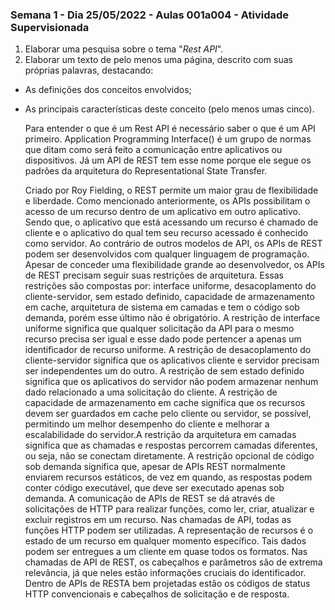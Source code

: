 ### Semana 1 - Dia 25/05/2022 - Aulas 001a004 - Atividade Supervisionada


1. Elaborar uma pesquisa sobre o tema "_Rest API_".
2. Elaborar um texto de pelo menos uma página, descrito com suas próprias palavras, destacando:
* As definições dos conceitos envolvidos;
* As principais características deste conceito (pelo menos umas cinco).

	Para entender o que é um Rest API é necessário saber o que é um API primeiro. Application Programming Interface() é um grupo de normas que ditam como será feito a comunicação entre aplicativos ou dispositivos. Já um API de REST tem esse nome porque ele segue os padrões da arquitetura do Representational State Transfer.
	
	Criado por Roy Fielding, o REST permite um maior grau de flexibilidade e liberdade. 	Como mencionado anteriormente, os APIs possibilitam o acesso de um recurso dentro de um aplicativo em outro aplicativo. Sendo que, o aplicativo que está acessando um recurso é chamado de cliente e o aplicativo do qual tem seu recurso acessado é conhecido como servidor. Ao contrário de outros modelos de API, os APIs de REST podem ser desenvolvidos com qualquer linguagem de programação. Apesar de conceder uma flexibilidade grande ao desenvolvedor, os APIs de REST precisam seguir suas restrições de arquitetura.
	Essas restrições são compostas por: interface uniforme, desacoplamento do cliente-servidor, sem estado definido, capacidade de armazenamento em cache, arquitetura de sistema em camadas e tem o código sob demanda, porém esse último não é obrigatório. A restrição de interface uniforme significa que qualquer solicitação da API para o mesmo recurso precisa ser igual e esse dado pode pertencer a apenas um identificador de recurso uniforme. A restrição de desacoplamento  do cliente-servidor significa que os aplicativos cliente e servidor precisam ser independentes um do outro. A restrição de sem estado definido significa que os aplicativos do servidor não podem armazenar nenhum dado relacionado a uma solicitação do cliente. A restrição de capacidade de armazenamento em cache significa que os recursos devem ser guardados em cache pelo cliente ou servidor, se possível, permitindo um melhor desempenho do cliente e melhorar a escalabilidade do servidor.A restrição da arquitetura em camadas significa que as chamadas e respostas percorrem camadas diferentes, ou seja, não se conectam diretamente. A restrição opcional de código sob demanda significa que, apesar de APIs REST normalmente enviarem recursos estáticos, de vez em quando, as respostas podem conter código executável, que deve ser executado apenas sob demanda.
	A comunicação de APIs de REST se dá através de solicitações de HTTP para realizar funções, como ler, criar, atualizar e excluir registros em um recurso. Nas chamadas de API, todas as funções HTTP podem ser utilizadas. A representação de recursos é o estado de um recurso em qualquer momento específico. Tais dados podem ser entregues a um cliente em quase todos os formatos. Nas chamadas de API de REST, os cabeçalhos e parâmetros são de extrema relevância, já que neles estão informações cruciais do identificador. Dentro de APIs de RESTA bem projetadas estão os códigos de status HTTP convencionais e cabeçalhos de solicitação e de resposta.
